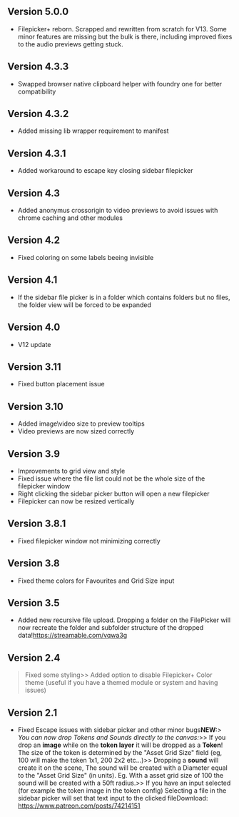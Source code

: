 ## Version 5.0.0
- Filepicker+ reborn. Scrapped and rewritten from scratch for V13. Some minor features are missing but the bulk is there, including improved fixes to the audio previews getting stuck.

## Version 4.3.3
- Swapped browser native clipboard helper with foundry one for better compatibility

## Version 4.3.2
- Added missing lib wrapper requirement to manifest

## Version 4.3.1
- Added workaround to escape key closing sidebar filepicker

## Version 4.3
- Added anonymus crossorigin to video previews to avoid issues with chrome caching and other modules

## Version 4.2
- Fixed coloring on some labels beeing invisible

## Version 4.1
- If the sidebar file picker is in a folder which contains folders but no files, the folder view will be forced to be expanded

## Version 4.0
- V12 update

## Version 3.11
- Fixed button placement issue

## Version 3.10
- Added image\video size to preview tooltips
- Video previews are now sized correctly

## Version 3.9
- Improvements to grid view and style
- Fixed issue where the file list could not be the whole size of the filepicker window
- Right clicking the sidebar picker button will open a new filepicker
- Filepicker can now be resized vertically

## Version 3.8.1
- Fixed filepicker window not minimizing correctly

## Version 3.8
- Fixed theme colors for Favourites and Grid Size input

## Version 3.5
- Added new recursive file upload. Dropping a folder on the FilePicker will now recreate the folder and subfolder structure of the dropped data!https://streamable.com/vqwa3g

## Version 2.4
> Fixed some styling>> Added option to disable Filepicker+ Color theme (useful if you have a themed module or system and having issues)

## Version 2.1
- Fixed Escape issues with sidebar picker and other minor bugs**NEW:**> *You can now drop Tokens and Sounds directly to the canvas:*>> If you drop an **image** while on the **token layer** it will be dropped as a **Token**! The size of the token is determined by the "Asset Grid Size" field (eg, 100 will make the token 1x1, 200 2x2 etc...)>> Dropping a **sound** will create it on the scene, The sound will be created with a Diameter equal to the "Asset Grid Size" (in units). Eg. With a asset grid size of 100 the sound will be created with a 50ft radius.>> If you have an input selected (for example the token image in the token config) Selecting a file in the sidebar picker will set that text input to the clicked fileDownload: https://www.patreon.com/posts/74214151

